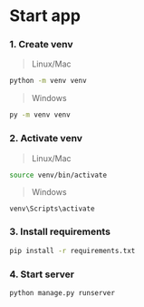 # Start app
### 1. Create venv
> Linux/Mac
```bash
python -m venv venv
```

>Windows
```bash
py -m venv venv
```


### 2. Activate venv
> Linux/Mac
```bash
source venv/bin/activate
```

>Windows
```shell
venv\Scripts\activate
```

  
### 3. Install requirements
```bash
pip install -r requirements.txt
```


### 4. Start server
```bash
python manage.py runserver
```